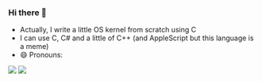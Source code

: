 ### Hi there 👋

- Actually, I write a little OS kernel from scratch using C
- I can use C, C# and a little of C++ (and AppleScript but this language is a meme)
- 😄 Pronouns: 
<img src="https://github-readme-stats.vercel.app/api/top-langs/?username=Freeloo&hide=html&theme=graywhite&layout=compact&hide_border=false"/>
<img src="https://github-readme-stats.vercel.app/api?username=Freeloo&show_icons=true&hide_borders=false"/>
